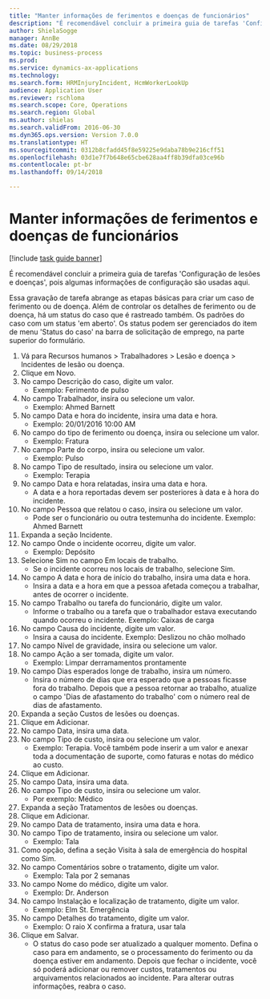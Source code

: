 ```yaml
--- 
title: "Manter informações de ferimentos e doenças de funcionários"
description: "É recomendável concluir a primeira guia de tarefas 'Configuração de lesões e doenças', pois algumas informações de configuração são usadas aqui."
author: ShielaSogge
manager: AnnBe
ms.date: 08/29/2018
ms.topic: business-process
ms.prod: 
ms.service: dynamics-ax-applications
ms.technology: 
ms.search.form: HRMInjuryIncident, HcmWorkerLookUp
audience: Application User
ms.reviewer: rschloma
ms.search.scope: Core, Operations
ms.search.region: Global
ms.author: shielas
ms.search.validFrom: 2016-06-30
ms.dyn365.ops.version: Version 7.0.0
ms.translationtype: HT
ms.sourcegitcommit: 0312b8cfadd45f8e59225e9daba78b9e216cff51
ms.openlocfilehash: 03d1e7f7b648e65cbe628aa4ff8b39dfa03ce96b
ms.contentlocale: pt-br
ms.lasthandoff: 09/14/2018

---
```

# <a name="maintain-employee-injury-and-illness-information"></a>Manter informações de ferimentos e doenças de funcionários

[!include [task guide banner](../../includes/task-guide-banner.md)]

É recomendável concluir a primeira guia de tarefas 'Configuração de lesões e doenças', pois algumas informações de configuração são usadas aqui. 



Essa gravação de tarefa abrange as etapas básicas para criar um caso de ferimento ou de doença. Além de controlar os detalhes de ferimento ou de doença, há um status do caso que é rastreado também.  Os padrões do caso com um status 'em aberto'.  Os status podem ser gerenciados do item de menu 'Status do caso' na barra de solicitação de emprego, na parte superior do formulário.

1. Vá para Recursos humanos > Trabalhadores > Lesão e doença > Incidentes de lesão ou doença.
2. Clique em Novo.
3. No campo Descrição do caso, digite um valor.
    * Exemplo: Ferimento de pulso  
4. No campo Trabalhador, insira ou selecione um valor.
    * Exemplo: Ahmed Barnett  
5. No campo Data e hora do incidente, insira uma data e hora.
    * Exemplo: 20/01/2016 10:00 AM  
6. No campo do tipo de ferimento ou doença, insira ou selecione um valor.
    * Exemplo: Fratura  
7. No campo Parte do corpo, insira ou selecione um valor.
    * Exemplo: Pulso  
8. No campo Tipo de resultado, insira ou selecione um valor.
    * Exemplo: Terapia  
9. No campo Data e hora relatadas, insira uma data e hora.
    * A data e a hora reportadas devem ser posteriores à data e à hora do incidente.  
10. No campo Pessoa que relatou o caso, insira ou selecione um valor.
    * Pode ser o funcionário ou outra testemunha do incidente.  Exemplo: Ahmed Barnett  
11. Expanda a seção Incidente.
12. No campo Onde o incidente ocorreu, digite um valor.
    * Exemplo: Depósito  
13. Selecione Sim no campo Em locais de trabalho.
    * Se o incidente ocorreu nos locais de trabalho, selecione Sim.  
14. No campo A data e hora de início do trabalho, insira uma data e hora.
    * Insira a data e a hora em que a pessoa afetada começou a trabalhar, antes de ocorrer o incidente.  
15. No campo Trabalho ou tarefa do funcionário, digite um valor.
    * Informe o trabalho ou a tarefa que o trabalhador estava executando quando ocorreu o incidente.  Exemplo: Caixas de carga  
16. No campo Causa do incidente, digite um valor.
    * Insira a causa do incidente.  Exemplo: Deslizou no chão molhado  
17. No campo Nível de gravidade, insira ou selecione um valor.
18. No campo Ação a ser tomada, digite um valor.
    * Exemplo: Limpar derramamentos prontamente  
19. No campo Dias esperados longe de trabalho, insira um número.
    * Insira o número de dias que era esperado que a pessoas ficasse fora do trabalho.  Depois que a pessoa retornar ao trabalho, atualize o campo 'Dias de afastamento do trabalho' com o número real de dias de afastamento.  
20. Expanda a seção Custos de lesões ou doenças.
21. Clique em Adicionar.
22. No campo Data, insira uma data.
23. No campo Tipo de custo, insira ou selecione um valor.
    * Exemplo: Terapia. Você também pode inserir a um valor e anexar toda a documentação de suporte, como faturas e notas do médico ao custo.  
24. Clique em Adicionar.
25. No campo Data, insira uma data.
26. No campo Tipo de custo, insira ou selecione um valor.
    * Por exemplo: Médico  
27. Expanda a seção Tratamentos de lesões ou doenças.
28. Clique em Adicionar.
29. No campo Data de tratamento, insira uma data e hora.
30. No campo Tipo de tratamento, insira ou selecione um valor.
    * Exemplo: Tala  
31. Como opção, defina a seção Visita à sala de emergência do hospital como Sim.
32. No campo Comentários sobre o tratamento, digite um valor.
    * Exemplo: Tala por 2 semanas  
33. No campo Nome do médico, digite um valor.
    * Exemplo: Dr. Anderson  
34. No campo Instalação e localização de tratamento, digite um valor.
    * Exemplo: Elm St. Emergência  
35. No campo Detalhes do tratamento, digite um valor.
    * Exemplo: O raio X confirma a fratura, usar tala  
36. Clique em Salvar.
    * O status do caso pode ser atualizado a qualquer momento.  Defina o caso para em andamento, se o processamento do ferimento ou da doença estiver em andamento.  Depois que fechar o incidente, você só poderá adicionar ou remover custos, tratamentos ou arquivamentos relacionados ao incidente.  Para alterar outras informações, reabra o caso.  


